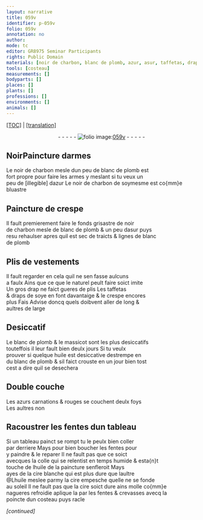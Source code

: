 ```yaml
---
layout: narrative
title: 059v
identifier: p-059v
folio: 059v
annotation: no
author:
mode: tc
editor: GR8975 Seminar Participants
rights: Public Domain
materials: [noir de charbon, blanc de plomb, azur, asur, taffetas, draps de soye, crespe, massicot, huile, azurs, colle, cire blanche, cire]
tools: [costeau]
measurements: []
bodyparts: []
places: []
plants: []
professions: []
environments: []
animals: []
---
```


<p><a href="{{ site.baseurl }}/diplomatic/">[TOC]</a> | <a href="{{ site.baseurl }}/texts/p-059v_tl/">[translation]</a></p><div class="folio" align="center">- - - - - <a href="http://gallica.bnf.fr/ark:/12148/btv1b10500001g/f124.item" target="_blank"><img src="https://cu-mkp.github.io/2017-workshop-edition/assets/photo-icon.png" alt="folio image: " style="display:inline-block; margin-bottom:-3px;"/>059v</a> - - - - - </div>  
  

## <span class="del">Noir</span>Paincture darmes

 
Le <span class="m">noir de charbon</span> mesle dun peu de <span class="m">blanc de plomb</span> est<br/> fort propre pour faire les armes y meslant si tu veux un<br/> peu <span class="del">de [illegible]</span> d<span class="m">azur</span> Le <span class="m"><span class="add">noir de</span> charbon</span> de soymesme est co{mm}e bluastre
 
 
  

## Paincture de crespe

 
Il fault premierement faire le fonds grisastre de <span class="m">noir<br/> de charbon</span> mesle de <span class="m">blanc de plomb</span> & un peu d<span class="m">asur</span> puys<br/> <span class="del">resu</span> rehaulser apres quil est sec de traicts & lignes de <span class="m">blanc<br/> de plomb</span>
 
 
  

## Plis de vestements

 
 Il fault regarder en cela quil ne sen fasse aulcuns<br/> a faulx Ains que ce que le naturel peult faire soict imite<br/> Un gros drap ne faict gueres de plis Les <span class="m">taffetas</span><br/> & <span class="m">draps de soye</span> en font davantaige & le <span class="m">crespe</span> encores<br/> plus <span class="del">Fais</span> Advise doncq quels doibvent aller de long &<br/> aultres de large 
 
 
  

## Desiccatif

 
Le <span class="m">blanc de plomb</span> & le <span class="m">massicot</span> sont les plus desiccatifs<br/> touteffois il leur fault bien deulx jours Si tu veulx<br/> prouver si quelque <span class="m">huile</span> est desiccative destrempe en<br/> du <span class="m">blanc de plomb</span> & sil faict crouste <span class="del">en un jour</span> bien tost<br/> cest a dire quil se desechera
 
 
  

## Double couche

 
 Les <span class="m">azurs</span> carnations & rouges se couchent deulx foys<br/> Les aultres non
 
 
  

## Racoustrer les fentes dun tableau

 
Si un tableau painct se rompt tu le peulx bien coller<br/> par derriere Mays pour bien boucher les fentes pour<br/> y paindre & le reparer Il ne fault pas que ce soict<br/> avecques la <span class="m">colle</span> qui se relentist en temps humide & esta{n}t<br/> touche de l<span class="m">huile</span> de la paincture senfleroit Mays<br/> ayes de la <span class="m">cire blanche</span> qui est plus dure que laultre<br/> @L<span class="m">huile</span> meslee parmy la <span class="m">cire</span> empesche quelle ne se fonde<br/> au soleil Il ne fault pas que la <span class="m">cire</span> soict dure ains molle co{mm}e<br/> nagueres refroidie aplique la par les fentes & crevasses avecq la<br/> poincte dun <span class="tl">costeau</span> puys racle
 
*[continued]*
 
